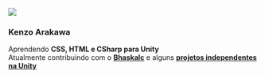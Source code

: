 
<img src="https://i.imgur.com/9SGBXeS.png"></img>

### Kenzo Arakawa
Aprendendo **CSS, HTML e CSharp para Unity**<br>
Atualmente contribuindo com o **[Bhaskalc](https://github.com/ruymon/bhaskalc)** e alguns **[projetos independentes na Unity](https://trello.com/b/OX4YSS7S/prjc)**
